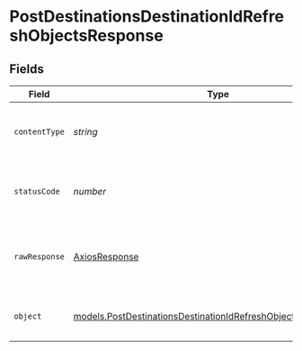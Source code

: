 # PostDestinationsDestinationIdRefreshObjectsResponse


## Fields

| Field                                                                                                                                                | Type                                                                                                                                                 | Required                                                                                                                                             | Description                                                                                                                                          |
| ---------------------------------------------------------------------------------------------------------------------------------------------------- | ---------------------------------------------------------------------------------------------------------------------------------------------------- | ---------------------------------------------------------------------------------------------------------------------------------------------------- | ---------------------------------------------------------------------------------------------------------------------------------------------------- |
| `contentType`                                                                                                                                        | *string*                                                                                                                                             | :heavy_check_mark:                                                                                                                                   | HTTP response content type for this operation                                                                                                        |
| `statusCode`                                                                                                                                         | *number*                                                                                                                                             | :heavy_check_mark:                                                                                                                                   | HTTP response status code for this operation                                                                                                         |
| `rawResponse`                                                                                                                                        | [AxiosResponse](https://axios-http.com/docs/res_schema)                                                                                              | :heavy_minus_sign:                                                                                                                                   | Raw HTTP response; suitable for custom response parsing                                                                                              |
| `object`                                                                                                                                             | [models.PostDestinationsDestinationIdRefreshObjectsResponseBody](../../models/operations/postdestinationsdestinationidrefreshobjectsresponsebody.md) | :heavy_minus_sign:                                                                                                                                   | Successfully enqueued the object refresh job.                                                                                                        |